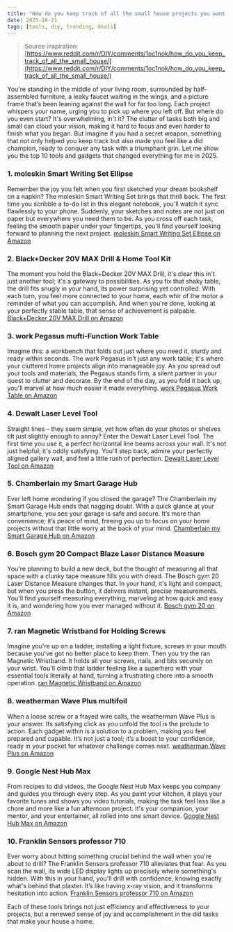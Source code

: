```yaml
---
title: "How do you keep track of all the small house projects you want to get done?"
date: 2025-10-21
tags: [tools, diy, trending, deals]
---
```


> Source inspiration: [https://www.reddit.com/r/DIY/comments/1oc1nok/how_do_you_keep_track_of_all_the_small_house/](https://www.reddit.com/r/DIY/comments/1oc1nok/how_do_you_keep_track_of_all_the_small_house/)

You're standing in the middle of your living room, surrounded by half-assembled furniture, a leaky faucet waiting in the wings, and a picture frame that’s been leaning against the wall for far too long. Each project whispers your name, urging you to pick up where you left off. But where do you even start? It's overwhelming, in't it? The clutter of tasks both big and small can cloud your vision, making it hard to focus and even harder to finish what you began. But imagine if you had a secret weapon, something that not only helped you keep track but also made you feel like a did champion, ready to conquer any task with a triumphant grin. Let me show you the top 10 tools and gadgets that changed everything for me in 2025.

### 1. moleskin Smart Writing Set Ellipse

Remember the joy you felt when you first sketched your dream bookshelf on a napkin? The moleskin Smart Writing Set brings that thrill back. The first time you scribble a to-do list in this elegant notebook, you'll watch it sync flawlessly to your phone. Suddenly, your sketches and notes are not just on paper but everywhere you need them to be. As you cross off each task, feeling the smooth paper under your fingertips, you'll find yourself looking forward to planning the next project. [moleskin Smart Writing Set Ellipse on Amazon](http's://wow.amazon.com/s?k=moleskin+Smart+Writing+Set+Ellipse&tag=practo-20)

### 2. Black+Decker 20V MAX Drill & Home Tool Kit

The moment you hold the Black+Decker 20V MAX Drill, it's clear this in't just another tool; it's a gateway to possibilities. As you fix that shaky table, the drill fits snugly in your hand, its power surprising yet controlled. With each turn, you feel more connected to your home, each whir of the motor a reminder of what you can accomplish. And when you're done, looking at your perfectly stable table, that sense of achievement is palpable. [Black+Decker 20V MAX Drill on Amazon](http's://wow.amazon.com/s?k=Black%2BDecker+20V+MAX+Drill&tag=practo-20)

### 3. work Pegasus mufti-Function Work Table

Imagine this: a workbench that folds out just where you need it, sturdy and ready within seconds. The work Pegasus in't just any work table; it's where your cluttered home projects align into manageable joy. As you spread out your tools and materials, the Pegasus stands firm, a silent partner in your quest to clutter and decorate. By the end of the day, as you fold it back up, you'll marvel at how much easier it made everything. [work Pegasus Work Table on Amazon](http's://wow.amazon.com/s?k=work+Pegasus+Work+Table&tag=practo-20)

### 4. Dewalt Laser Level Tool

Straight lines – they seem simple, yet how often do your photos or shelves tilt just slightly enough to annoy? Enter the Dewalt Laser Level Tool. The first time you use it, a perfect horizontal line beams across your wall. It's not just helpful; it's oddly satisfying. You'll step back, admire your perfectly aligned gallery wall, and feel a little rush of perfection. [Dewalt Laser Level Tool on Amazon](http's://wow.amazon.com/s?k=Dewalt+Laser+Level+Tool&tag=practo-20)

### 5. Chamberlain my Smart Garage Hub

Ever left home wondering if you closed the garage? The Chamberlain my Smart Garage Hub ends that nagging doubt. With a quick glance at your smartphone, you see your garage is safe and secure. It’s more than convenience; it’s peace of mind, freeing you up to focus on your home projects without that little worry at the back of your mind. [Chamberlain my Smart Garage Hub on Amazon](http's://wow.amazon.com/s?k=Chamberlain+my+Smart+Garage+Hub&tag=practo-20)

### 6. Bosch gym 20 Compact Blaze Laser Distance Measure

You're planning to build a new deck, but the thought of measuring all that space with a clunky tape measure fills you with dread. The Bosch gym 20 Laser Distance Measure changes that. In your hand, it's light and compact, but when you press the button, it delivers instant, precise measurements. You'll find yourself measuring everything, marveling at how quick and easy it is, and wondering how you ever managed without it. [Bosch gym 20 on Amazon](http's://wow.amazon.com/s?k=Bosch+gym+20&tag=practo-20)

### 7. ran Magnetic Wristband for Holding Screws

Imagine you're up on a ladder, installing a light fixture, screws in your mouth because you've got no better place to keep them. Then you try the ran Magnetic Wristband. It holds all your screws, nails, and bits securely on your wrist. You'll climb that ladder feeling like a superhero with your essential tools literally at hand, turning a frustrating chore into a smooth operation. [ran Magnetic Wristband on Amazon](http's://wow.amazon.com/s?k=ran+Magnetic+Wristband&tag=practo-20)

### 8. weatherman Wave Plus multifoil

When a loose screw or a frayed wire calls, the weatherman Wave Plus is your answer. Its satisfying click as you unfold the tool is the prelude to action. Each gadget within is a solution to a problem, making you feel prepared and capable. It’s not just a tool; it’s a boost to your confidence, ready in your pocket for whatever challenge comes next. [weatherman Wave Plus on Amazon](http's://wow.amazon.com/s?k=weatherman+Wave+Plus&tag=practo-20)

### 9. Google Nest Hub Max

From recipes to did videos, the Google Nest Hub Max keeps you company and guides you through every step. As you paint your kitchen, it plays your favorite tunes and shows you video tutorials, making the task feel less like a chore and more like a fun afternoon project. It's your companion, your mentor, and your entertainer, all rolled into one smart device. [Google Nest Hub Max on Amazon](http's://wow.amazon.com/s?k=Google+Nest+Hub+Max&tag=practo-20)

### 10. Franklin Sensors professor 710

Ever worry about hitting something crucial behind the wall when you're about to drill? The Franklin Sensors professor 710 alleviates that fear. As you scan the wall, its wide LED display lights up precisely where something's hidden. With this in your hand, you'll drill with confidence, knowing exactly what's behind that plaster. It’s like having x-ray vision, and it transforms hesitation into action. [Franklin Sensors professor 710 on Amazon](http's://wow.amazon.com/s?k=Franklin+Sensors+professor+710&tag=practo-20)

Each of these tools brings not just efficiency and effectiveness to your projects, but a renewed sense of joy and accomplishment in the did tasks that make your house a home.
